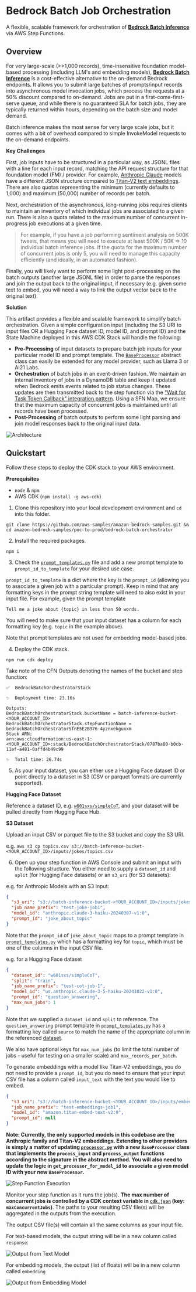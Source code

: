 # Bedrock Batch Job Orchestration

A flexible, scalable framework for orchestration of [**Bedrock Batch Inference**](https://docs.aws.amazon.com/bedrock/latest/userguide/batch-inference.html) via AWS Step Functions.

## Overview

For very large-scale (>>1,000 records), time-insensitive foundation model-based processing (including LLM's and embedding models), [**Bedrock Batch Inference**](https://docs.aws.amazon.com/bedrock/latest/userguide/batch-inference.html) is a cost-effective alternative to the on-demand Bedrock endpoints. It allows you to submit large batches of prompts/input records into asynchronous model invocation jobs, which process the requests at a 50% discount compared to on-demand. Jobs are put in a first-come-first-serve queue, and while there is no guaranteed SLA for batch jobs, they are typically returned within hours, depending on the batch size and model demand.

Batch inference makes the most sense for very large scale jobs, but it comes with a bit of overhead compared to simple InvokeModel requests to the on-demand endpoints.

**Key Challenges**

First, job inputs have to be structured in a particular way, as JSONL files with a line for each input record, matching the API request structure for that foundation model (FM) / provider. For example, [Anthropic Claude](https://docs.aws.amazon.com/bedrock/latest/userguide/model-parameters-anthropic-claude-messages.html) models have a different JSON structure compared to [Titan-V2 text embeddings](https://docs.aws.amazon.com/bedrock/latest/userguide/model-parameters-titan-embed-text.html). There are also quotas representing the minimum (currently defaults to 1,000) and maximum (50,000) number of records per batch. 

Next, orchestration of the asynchronous, long-running jobs requires clients to maintain an inventory of which individual jobs are associated to a given run. There is also a quota related to the maximum number of concurrent in-progress job executions at a given time. 

> For example, if you have a job performing sentiment analysis on 500K tweets, that means you will need to execute at least 500K / 50K => 10 individual batch inference jobs. If the quota for the maximum number of concurrent jobs is only 5, you will need to manage this capacity efficiently (and ideally, in an automated fashion).

Finally, you will likely want to perform some light post-processing on the batch outputs (another large JSONL file) in order to parse the responses and join the output back to the original input, if necessary (e.g. given some text to embed, you will need a way to link the output vector back to the original text).

**Solution**

This artifact provides a flexible and scalable framework to simplify batch orchestration. Given a simple configuration input (including the S3 URI to input files OR a Hugging Face dataset ID, model ID, and prompt ID) and the State Machine deployed in this AWS CDK Stack will handle the following:

- **Pre-Processing** of input datasets to prepare batch job inputs for your particular model ID and prompt template. The [`BaseProcessor`](lambda/processor.py) abstract class can easily be extended for any model provider, such as Llama 3 or AI21 Labs.
- **Orchestration** of batch jobs in an event-driven fashion. We maintain an internal inventory of jobs in a DynamoDB table and keep it updated when Bedrock emits events related to job status changes. These updates are then transmitted back to the step function via the ["Wait for Task Token Callback" integration pattern](https://docs.aws.amazon.com/step-functions/latest/dg/connect-to-resource.html#connect-wait-token). Using a SFN Map, we ensure that the maximum capacity of concurrent jobs is maintained until all records have been processed.
- **Post-Processing** of batch outputs to perform some light parsing and join model responses back to the original input data.

![Architecture](static/bedrock-batch-orchestrator.png)

## Quickstart

Follow these steps to deploy the CDK stack to your AWS environment.

**Prerequisites**

- `node` & `npm`
- AWS CDK (`npm install -g aws-cdk`)

1. Clone this repository into your local development environment and `cd` into this folder.

`git clone https://github.com/aws-samples/amazon-bedrock-samples.git && cd amazon-bedrock-samples/poc-to-prod/bedrock-batch-orchestrator`

2. Install the required packages.

`npm i`

3. Check the [`prompt_templates.py`](lambda/prompt_templates.py) file and add a new prompt template to `prompt_id_to_template` for your desired use case.

`prompt_id_to_template` is a dict where the key is the `prompt_id` (allowing you to associate a given job with a particular prompt). Keep in mind that any formatting keys in the prompt string template will need to also exist in your input file. For example, given the prompt template

`Tell me a joke about {topic} in less than 50 words.`

You will need to make sure that your input dataset has a column for each formatting key (e.g. `topic` in the example above).

Note that prompt templates are not used for embedding model-based jobs.

4. Deploy the CDK stack.

`npm run cdk deploy`

Take note of the CFN Outputs denoting the names of the bucket and step function:

```
✅  BedrockBatchOrchestratorStack

✨  Deployment time: 23.16s

Outputs:
BedrockBatchOrchestratorStack.bucketName = batch-inference-bucket-<YOUR_ACCOUNT_ID>
BedrockBatchOrchestratorStack.stepFunctionName = bedrockBatchOrchestratorSfnE5E2B976-4yznxekguxxm
Stack ARN:
arn:aws:cloudformation:us-east-1:<YOUR_ACCOUNT_ID>:stack/BedrockBatchOrchestratorStack/0787ba80-b0cb-11ef-a481-0affd4b49c99

✨  Total time: 26.74s
```

5. As your input dataset, you can either use a Hugging Face dataset ID or point directly to a dataset in S3 (CSV or parquet formats are currently supported).

**Hugging Face Dataset**

Reference a dataset ID, e.g. [`w601sxs/simpleCoT`](https://huggingface.co/datasets/w601sxs/simpleCoT), and your dataset will be pulled directly from Hugging Face Hub.

**S3 Dataset**

Upload an input CSV or parquet file to the S3 bucket and copy the S3 URI.

e.g. `aws s3 cp topics.csv s3://batch-inference-bucket-<YOUR_ACCOUNT_ID>/inputs/jokes/topics.csv`

6. Open up your step function in AWS Console and submit an input with the following structure. You either need to supply a `dataset_id` and `split` (for Hugging Face datasets) or an `s3_uri` (for S3 datasets):

e.g. for Anthropic Models with an S3 Input:

```json
{
  "s3_uri": "s3://batch-inference-bucket-<YOUR_ACCOUNT_ID>/inputs/jokes/topics.csv",
  "job_name_prefix": "test-joke-job1",
  "model_id": "anthropic.claude-3-haiku-20240307-v1:0",
  "prompt_id": "joke_about_topic"
}
```

Note that the `prompt_id` of `joke_about_topic` maps to a prompt template in [`prompt_templates.py`](lambda/prompt_templates.py) which has a formatting key for `topic`, which must be one of the columns in the input CSV file.

e.g. for a Hugging Face dataset

```json
{
  "dataset_id": "w601sxs/simpleCoT",
  "split": "train",
  "job_name_prefix": "test-cot-job-1",
  "model_id": "us.anthropic.claude-3-5-haiku-20241022-v1:0",
  "prompt_id": "question_answering",
  "max_num_jobs": 1
}
```

Note that we supplied a `dataset_id` and `split` to reference. The `question_answering` prompt template in [`prompt_templates.py`](lambda/prompt_templates.py) has a formatting key called `source` to match the name of the appropriate column in the referenced [dataset](https://huggingface.co/datasets/w601sxs/simpleCoT).

We also have optional keys for `max_num_jobs` (to limit the total number of jobs - useful for testing on a smaller scale) and `max_records_per_batch`.

To generate embeddings with a model like Titan-V2 embeddings, you do not need to provide a `prompt_id`, but you do need to ensure that your input CSV file has a column called `input_text` with the text you would like to embed.

```json
{
  "s3_uri": "s3://batch-inference-bucket-<YOUR_ACCOUNT_ID>/inputs/embeddings/embedding_input.csv",
  "job_name_prefix": "test-embeddings-job1",
  "model_id": "amazon.titan-embed-text-v2:0",
  "prompt_id": null
}
```

**Note: Currently, the only supported models in this codebase are the Anthropic family and Titan-V2 embeddings. Extending to other providers is simply a matter of updating [`processor.py`](lambda/processor.py) with a new `BaseProcessor` class that implements the `process_input` and `process_output` functions according to the signature in the abstract method. You will also need to update the logic in `get_processor_for_model_id` to associate a given model ID with your new `BaseProcessor`.**

![Step Function Execution](static/step-function-console.png)

Monitor your step function as it runs the job(s). **The max number of concurrent jobs is controlled by a CDK context variable in [`cdk.json`](cdk.json) (key: `maxConcurrentJobs`)**. The paths to your resulting CSV file(s) will be aggregated in the outputs from the execution.

The output CSV file(s) will contain all the same columns as your input file.

For text-based models, the output string will be in a new column called `response`:

![Output from Text Model](static/output-cot.png)

For embedding models, the output (list of floats) will be in a new column called `embedding`

![Output from Embedding Model](static/output-embeddings.png)


